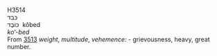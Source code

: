 <body>
  <p>H3514<br>  כּבד  <br> כּוֹבֶד  ‎  kôbed  <br><i>ko‘-bed </i><br>From <a href="h3513.htm">3513</a>  <i>weight</i>, <i>multitude</i>, <i>vehemence: - </i>grievousness, heavy, great number.<br></p>
 </body>